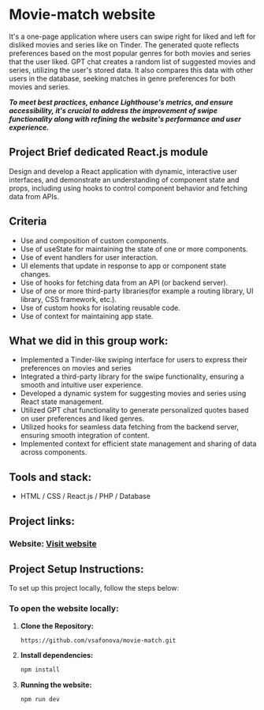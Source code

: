 # Movie-match website

It's a one-page application where users can swipe right for liked and left for disliked movies and series like on Tinder. The generated quote reflects preferences based on the most popular genres for both movies and series that the user liked. 
GPT chat creates a random list of suggested movies and series, utilizing the user's stored data. It also compares this data with other users in the database, seeking matches in genre preferences for both movies and series.

***To meet best practices, enhance Lighthouse's metrics, and ensure accessibility, it's crucial to address the improvement of swipe functionality along with refining the website's performance and user experience.***

## Project Brief dedicated React.js module
Design and develop a React application with dynamic, interactive user interfaces, and demonstrate an understanding of component state and props, including using hooks to control component behavior and fetching data from APIs.

## Criteria 
 <ul>
   <li>Use and composition of custom components.</li>
   <li>Use of useState for maintaining the state of one or more components.</li>
   <li>Use of event handlers for user interaction.</li>
   <li>UI elements that update in response to app or component state changes.</li>
   <li>Use of hooks for fetching data from an API (or backend server).</li>
   <li>Use of one or more third-party libraries(for example a routing library, UI library, CSS framework, etc.).</li>
   <li>Use of custom hooks for isolating reusable code.</li>
   <li>Use of context for maintaining app state.</li>
 </ul>

## What we did in this group work:
<ul>
  <li>Implemented a Tinder-like swiping interface for users to express their preferences on movies and series</li>
  <li>Integrated a third-party library for the swipe functionality, ensuring a smooth and intuitive user experience.</li>
  <li>Developed a dynamic system for suggesting movies and series using React state management.</li>
  <li>Utilized GPT chat functionality to generate personalized quotes based on user preferences and liked genres.</li>
  <li>Utilized hooks for seamless data fetching from the backend server, ensuring smooth integration of content.</li>
  <li>Implemented context for efficient state management and sharing of data across components.</li>
</ul>

## Tools and stack: 
* HTML / CSS /  React.js / PHP / Database

## Project links:
### Website: [Visit website](https://vsafonova.github.io/movie-match/)


## Project Setup Instructions:
To set up this project locally, follow the steps below:

### To open the website locally:

1. **Clone the Repository:**

    ```bash
    https://github.com/vsafonova/movie-match.git
    ```

2. **Install dependencies:**

    ```bash
    npm install
    ```
3. **Running the website:**

    ```bash
    npm run dev
    ```    



